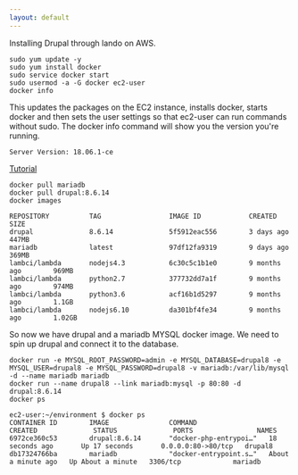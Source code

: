 ```yaml
---
layout: default
---
```


Installing Drupal through lando on AWS.

```
sudo yum update -y
sudo yum install docker
sudo service docker start
sudo usermod -a -G docker ec2-user
docker info
```

This updates the packages on the EC2 instance, installs docker, starts docker and then sets the user settings so that ec2-user can run commands without sudo. The docker info command will show you the version you're running.

```
Server Version: 18.06.1-ce
```

[Tutorial](https://blog.wodby.com/6-reasons-to-deploy-drupal-8-with-docker-how-to-guide-b2f073e61672)

```
docker pull mariadb
docker pull drupal:8.6.14
docker images

REPOSITORY          TAG                 IMAGE ID            CREATED             SIZE
drupal              8.6.14              5f5912eac556        3 days ago          447MB
mariadb             latest              97df12fa9319        9 days ago          369MB
lambci/lambda       nodejs4.3           6c30c5c1b1e0        9 months ago        969MB
lambci/lambda       python2.7           377732dd7a1f        9 months ago        974MB
lambci/lambda       python3.6           acf16b1d5297        9 months ago        1.1GB
lambci/lambda       nodejs6.10          da301bf4fe34        9 months ago        1.02GB
```

So now we have drupal and a mariadb MYSQL docker image. We need to spin up drupal and connect it to the database.

```
docker run -e MYSQL_ROOT_PASSWORD=admin -e MYSQL_DATABASE=drupal8 -e MYSQL_USER=drupal8 -e MYSQL_PASSWORD=drupal8 -v mariadb:/var/lib/mysql -d --name mariadb mariadb
docker run --name drupal8 --link mariadb:mysql -p 80:80 -d drupal:8.6.14
docker ps

ec2-user:~/environment $ docker ps
CONTAINER ID        IMAGE               COMMAND                  CREATED              STATUS              PORTS                NAMES
6972ce360c53        drupal:8.6.14       "docker-php-entrypoi…"   18 seconds ago       Up 17 seconds       0.0.0.0:80->80/tcp   drupal8
db17324766ba        mariadb             "docker-entrypoint.s…"   About a minute ago   Up About a minute   3306/tcp             mariadb
```
